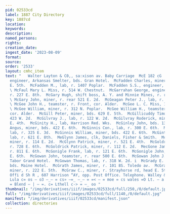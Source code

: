 ```yaml
---
pid: 02533cd
label: 1887 City Directory
key: 1887cd
location: 
keywords: 
description: 
named_persons: 
rights: 
creation_date: 
ingest_date: '2023-08-09'
format: 
source: 
order: '2533'
layout: cmhc_item
text: "   Walter Layton & C0,, sa:xison av. Baby Carriage  McE 182 cG  McEwing William,
  engineer, Arkansas Smelter, bds. Gran Hotel.  McFadden Charles, miner, bds. 626
  E. 5th.  McFadden M., lab, r. 1407 Poplar.  McFadden S.S., engineer, r. 127 W. 2d.
  \ McFaul Mary L. Miss, r. 514 W. Chestnut.  McGarrahan George, engineer, U. P. Ry,
  r. 227 E. 8th.  McGary Hugh, shift boss, A. Y. and Minnie Mines, r. re 521 EH. 2d.
  \ McGary John, miner, r. rear 521 E. 2d.  McGeagan Peter J., lab, r. 524 E. 5th.
  \ McGee John H., teamster, r. Front, cor. Alder.  McGee L. C. Miss, 143 E. 8th.
  \ McGee William, miner, r. 312 N. Poplar.  McGee William H., teamster, r. Front,
  cor. Alder.  McGill Peter, miner, bds. 629 E. 5th.  McGillicuddy Timothy, lab, r.
  423 W. 2d.  McGilvray J., lab, r. 122 W. 2d.  McGilvray Roderick, miner, bds. 428
  E. 4th.  McGinity H., lab, Harrison Red. Wks.  McGinley John, bds. 139 E. 3d.  McGinnis
  Angus, miner, bds. 422 E. 6th.  McGinnis Con., lab, r. 300 E. 6th.  McGinnis Michael,
  lab, r. 325 E. 3d.  McGinnis William, miner, bds. 422 E. 6th.  McGinty William,
  lab, r. 621 E. 8th.  MeGlynn James, clk, Daniels, Fisher & Smith.  McGlynn Michael,
  miner, r. 114 E. 2d.  McGlynn Patrick, miner, r. 521 E. 4th.  McGoldrick Neil, miner,
  r. 728 E. 6th.  McGoldrick Patrick, miner, r. 112 E. 2d.  MecGone James, miner,
  r. 811 E. 6th.  McGonigle Frank, lab, r. 121 E. 6th.  McGonigle John, lab, r. 121
  E. 6th.  McGowan John, teamster, r. rear 500 E. 6th.  McGowan John J., mining, bds.
  Tabor Grand Hotel.  McGowan Thomas, lab, r. 318 W. 2d. i  McGrady E. J., miner,
  bds. Maine Hotel.  McGrath James, miner, r. 101 8S. Toledo av.  McGrath Thomas,
  miner, r. 222 E. 5th.  McGraw C., miner, r. Strayhorse rd, head E. 5th.  Undertakers.
  Offi d Sh R , 607 Harrison “AY, opp. Post Office. Telephone. Walley & Nelson     cvs
  Lula c= os — o3 —_— = cs» —=_ —_— = =< — = moe = cs wales =O Lt. — a = a | a | oe
  = Blend — | — =. c= Lthell c-> = —_ oo "
thumbnail: "/img/derivatives/iiif/images/02533cd/full/250,/0/default.jpg"
full: "/img/derivatives/iiif/images/02533cd/full/1140,/0/default.jpg"
manifest: "/img/derivatives/iiif/02533cd/manifest.json"
collection: directories
---
```

